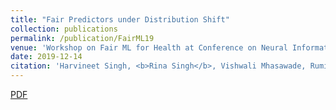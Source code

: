 ```yaml
---
title: "Fair Predictors under Distribution Shift"
collection: publications
permalink: /publication/FairML19
venue: 'Workshop on Fair ML for Health at Conference on Neural Information Processing Systems (NeurIPS) 2019'
date: 2019-12-14
citation: 'Harvineet Singh, <b>Rina Singh</b>, Vishwali Mhasawade, Rumi Chunara. <i>Workshop on Fair ML for Health at Conference on Neural Information Processing Systems.</i> <b> NeurIPS 2019</b>.'
---
```


[PDF](https://arxiv.org/abs/1911.00677)
